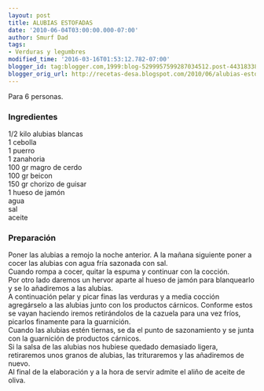 ```yaml
---
layout: post
title: ALUBIAS ESTOFADAS
date: '2010-06-04T03:00:00.000-07:00'
author: Smurf Dad
tags:
- Verduras y legumbres
modified_time: '2016-03-16T01:53:12.782-07:00'
blogger_id: tag:blogger.com,1999:blog-5299957599287034512.post-4431833837519215650
blogger_orig_url: http://recetas-desa.blogspot.com/2010/06/alubias-estofadas.html
---
```


Para 6 personas.<br><h3>Ingredientes</h3><p>1/2 kilo alubias blancas<br/>1 cebolla<br/>1 puerro<br/>1 zanahoria<br/>100 gr magro de cerdo<br/>100 gr beicon<br/>150 gr chorizo de guisar<br/>1 hueso de jam&oacute;n<br/>agua<br/>sal<br/>aceite<br/></p><h3>Preparaci&oacute;n</h3><p>Poner las alubias a remojo la noche anterior. A la ma&ntilde;ana siguiente poner a cocer las alubias con agua fr&iacute;a sazonada con sal.<br/>Cuando rompa a cocer, quitar la espuma y continuar con la cocci&oacute;n.<br/>Por otro lado daremos un hervor aparte al hueso de jam&oacute;n para blanquearlo y se lo a&ntilde;adiremos a las alubias.<br/>A continuaci&oacute;n pelar y picar finas las verduras y a media cocci&oacute;n agreg&aacute;rselo a las alubias junto con los productos c&aacute;rnicos. Conforme estos se vayan haciendo iremos retir&aacute;ndolos de la cazuela para una vez fr&iacute;os, picarlos finamente para la guarnici&oacute;n.<br/>Cuando las alubias est&eacute;n tiernas, se da el punto de sazonamiento y se junta con la guarnici&oacute;n de productos c&aacute;rnicos.<br/>Si la salsa de las alubias nos hubiese quedado demasiado ligera, retiraremos unos granos de alubias, las trituraremos y las a&ntilde;adiremos de nuevo.<br/>Al final de la elaboraci&oacute;n y a la hora de servir admite el ali&ntilde;o de aceite de oliva.<br/></p>